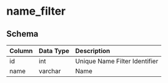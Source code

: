 # name_filter

## Schema
| Column | Data Type | Description |
| :--- | :--- | :--- |
| id | int | Unique Name Filter Identifier |
| name | varchar | Name |

